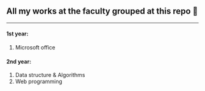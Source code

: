 ## All my works at the faculty grouped at this repo 📑
---

#### 1st year:
<ol>
<li>Microsoft office</li>
</ol>

#### 2nd year:
<ol>
  <li>Data structure & Algorithms</li>
  <li>Web programming</li>
</ol>
